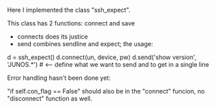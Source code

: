 Here I implemented the class "ssh_expect".

This class has 2 functions: connect and save
- connects does its justice
- send combines sendline and expect; the usage:

d = ssh_expect()
d.connect(un, device, pw)
d.send('show version', 'JUNOS.*')         # <-- define what we want to send and to get in a single line

Error handling hasn't been done yet:

"if self.con_flag == False" should also be in the "connect" funcion, no "disconnect" function as well.
